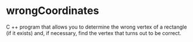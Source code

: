 # wrongCoordinates
C ++ program that allows you to determine the wrong vertex of a rectangle (if it exists) and, if necessary, find the vertex that turns out to be correct.
